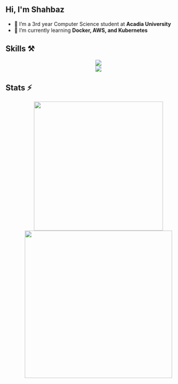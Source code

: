 <h2>
    Hi, I'm Shahbaz
</h2>

 - 🔭 I’m a 3rd year Computer Science student at **Acadia University**
 - 🌱 I’m currently learning **Docker, AWS, and Kubernetes**

<h2> Skills ⚒️</h2>
<div align="center">
    <img src="https://skillicons.dev/icons?i=aws,git,docker,nextjs,typescript,nodejs,express,react,deno" />
</div>
<div align="center">
    <img src="https://skillicons.dev/icons?i=gcp,postman,prisma,mongodb,mysql,python,redis,kafka,kubernetes" />
</div>

<h2>Stats ⚡</h2>
<div align="center">
    <img width=350 src="https://github-readme-streak-stats.herokuapp.com/?user=shahbaz-athwal&theme=radical" />
    <img width=400 src="https://github-readme-stats.vercel.app/api/wakatime?username=shahbaz_athwal&theme=radical&langs_count=5&hide_title=true&hide=json"/>
</div>
